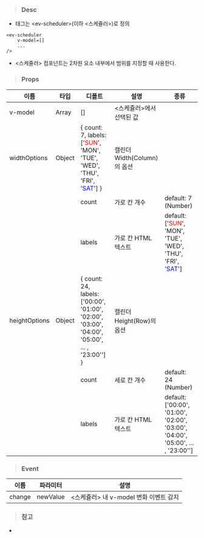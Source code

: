 
>### Desc
 - 태그는 &lt;ev-scheduler&gt;(이하 <스케쥴러>)로 정의

```
<ev-scheduler
    v-model=[]
    ...
/>
```

 - <스케쥴러> 컴포넌트는 2차원 요소 내부에서 범위를 지정할 때 사용한다.

>### Props
| 이름 | 타입 | 디폴트 | 설명 | 종류 |
|------|--------|------|------|------|
| v-model | Array | [] | <스케쥴러>에서 선택된 값 | |
| widthOptions | Object | { count: 7, labels: \['<span style="color: #FF0000">SUN</span>', 'MON', 'TUE', 'WED', 'THU', 'FRI', '<span style="color: #0006F9">SAT</span>'\] } | 캘린더 Width(Column)의 옵션 |  |
|  |  | count | 가로 칸 개수 | default: 7 (Number) |
|  |  | labels | 가로 칸 HTML 텍스트 | default: \['<span style="color: #FF0000">SUN</span>', 'MON', 'TUE', 'WED', 'THU', 'FRI', '<span style="color: #0006F9">SAT</span>'\] |
| heightOptions | Object | { count: 24, labels: \['00:00', '01:00', '02:00', '03:00', '04:00', '05:00', ... , '23:00''\] } | 캘린더 Height(Row)의 옵션 |  |
|  |  | count | 세로 칸 개수 | default: 24 (Number) |
|  |  | labels | 가로 칸 HTML 텍스트 | default: \['00:00', '01:00', '02:00', '03:00', '04:00', '05:00', ... , '23:00''\] |

>### Event
 | 이름 | 파라미터 | 설명 |
 | ---- | ------- | ---- |
 | change | newValue | <스케쥴러> 내 v-model 변화 이벤트 감지 |

>### 참고
 - 
